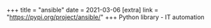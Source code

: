 +++
title = "ansible"
date = 2021-03-06
[extra]
link = "https://pypi.org/project/ansible/"
+++
Python library - IT automation

